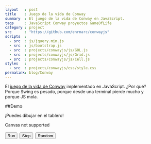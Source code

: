 ```yaml
---
layout   : post
title    : Juego de la vida de Conway
summary  : El juego de la vida de Conway en JavaScript.
tags     : JavaScript Conway proyectos GameOfLife
category : project
src      : "https://github.com/enrmarc/conwayjs"
scripts  :
  - src  : js/jquery.min.js
  - src  : js/bootstrap.js
  - src  : projects/conwayjs/js/GOL.js
  - src  : projects/conwayjs/js/Grid.js
  - src  : projects/conwayjs/js/Cell.js
styles   :
  - src  : projects/conwayjs/css/style.css
permalink: blog/Conway
---
```


El [juego de la vida de Conway][1] implementado en JavaScript. ¿Por qué? Porque Swing es
pesado, porque desde una terminal pierde mucho y porque JS mola.

##Demo

¡Puedes dibujar en el tablero!


<div class="row-fluid">
   <canvas id="canvas" width="400" height="400">Canvas not supported</canvas>
</div>
<div class="row-fluid pagination-centered">
   <br>
   <div class="btn-group">
      <button type="button" id="run" >Run</button>&nbsp;
      <button type="button" id="step" >Step</button>&nbsp;
      <button type="button" id="randomize" >Random</button>
   </div>
</div>

[1]: http://en.wikipedia.org/wiki/Conway's_Game_of_Life
